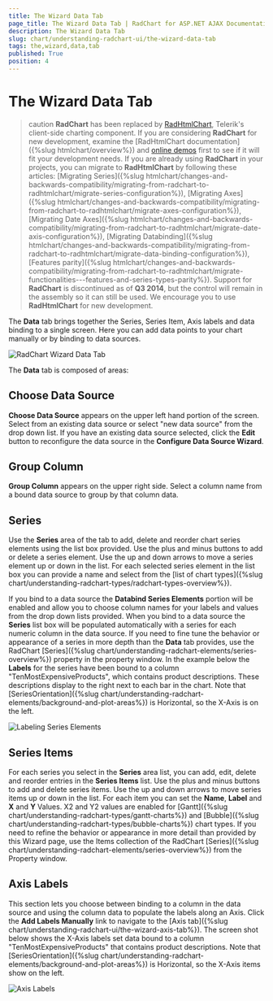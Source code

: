 ```yaml
---
title: The Wizard Data Tab
page_title: The Wizard Data Tab | RadChart for ASP.NET AJAX Documentation
description: The Wizard Data Tab
slug: chart/understanding-radchart-ui/the-wizard-data-tab
tags: the,wizard,data,tab
published: True
position: 4
---
```


# The Wizard Data Tab

>caution  **RadChart** has been replaced by [RadHtmlChart](https://www.telerik.com/products/aspnet-ajax/html-chart.aspx), Telerik's client-side charting component. If you are considering **RadChart** for new development, examine the [RadHtmlChart documentation]({%slug htmlchart/overview%}) and [online demos](https://demos.telerik.com/aspnet-ajax/htmlchart/examples/overview/defaultcs.aspx) first to see if it will fit your development needs. If you are already using **RadChart** in your projects, you can migrate to **RadHtmlChart** by following these articles: [Migrating Series]({%slug htmlchart/changes-and-backwards-compatibility/migrating-from-radchart-to-radhtmlchart/migrate-series-configuration%}), [Migrating Axes]({%slug htmlchart/changes-and-backwards-compatibility/migrating-from-radchart-to-radhtmlchart/migrate-axes-configuration%}), [Migrating Date Axes]({%slug htmlchart/changes-and-backwards-compatibility/migrating-from-radchart-to-radhtmlchart/migrate-date-axis-configuration%}), [Migrating Databinding]({%slug htmlchart/changes-and-backwards-compatibility/migrating-from-radchart-to-radhtmlchart/migrate-data-binding-configuration%}), [Features parity]({%slug htmlchart/changes-and-backwards-compatibility/migrating-from-radchart-to-radhtmlchart/migrate-functionalities---features-and-series-types-parity%}). Support for **RadChart** is discontinued as of **Q3 2014**, but the control will remain in the assembly so it can still be used. We encourage you to use **RadHtmlChart** for new development.

The **Data** tab brings together the Series, Series Item, Axis labels and data binding to a single screen. Here you can add data points to your chart manually or by binding to data sources.

![RadChart Wizard Data Tab](images/radchart-understandingwizard002.png)

The **Data** tab is composed of areas:

## Choose Data Source

**Choose Data Source** appears on the upper left hand portion of the screen. Select from an existing data source or select "new data source" from the drop down list. If you have an existing data source selected, click the **Edit** button to reconfigure the data source in the **Configure Data Source Wizard**.

## Group Column

**Group Column** appears on the upper right side. Select a column name from a bound data source to group by that column data.

## Series

Use the **Series** area of the tab to add, delete and reorder chart series elements using the list box provided. Use the plus and minus buttons to add or delete a series element. Use the up and down arrows to move a series element up or down in the list. For each selected series element in the list box you can provide a name and select from the [list of chart types]({%slug chart/understanding-radchart-types/radchart-types-overview%}).

If you bind to a data source the **Databind Series Elements** portion will be enabled and allow you to choose column names for your labels and values from the drop down lists provided. When you bind to a data source the **Series** list box will be populated automatically with a series for each numeric column in the data source. If you need to fine tune the behavior or appearance of a series in more depth than the **Data** tab provides, use the RadChart [Series]({%slug chart/understanding-radchart-elements/series-overview%}) property in the property window. In the example below the **Labels** for the series have been bound to a column "TenMostExpensiveProducts", which contains product descriptions. These descriptions display to the right next to each bar in the chart. Note that [SeriesOrientation]({%slug chart/understanding-radchart-elements/background-and-plot-areas%}) is Horizontal, so the X-Axis is on the left.

![Labeling Series Elements](images/radchart-ui002.png)

## Series Items

For each series you select in the **Series** area list, you can add, edit, delete and reorder entries in the **Series Items** list. Use the plus and minus buttons to add and delete series items. Use the up and down arrows to move series items up or down in the list. For each item you can set the **Name**, **Label** and **X** and **Y** Values. X2 and Y2 values are enabled for [Gantt]({%slug chart/understanding-radchart-types/gantt-charts%}) and [Bubble]({%slug chart/understanding-radchart-types/bubble-charts%}) chart types. If you need to refine the behavior or appearance in more detail than provided by this Wizard page, use the Items collection of the RadChart [Series]({%slug chart/understanding-radchart-elements/series-overview%}) from the Property window.

## Axis Labels

This section lets you choose between binding to a column in the data source and using the column data to populate the labels along an Axis. Click the **Add Labels Manually** link to navigate to the [Axis tab]({%slug chart/understanding-radchart-ui/the-wizard-axis-tab%}). The screen shot below shows the X-Axis labels set data bound to a column "TenMostExpensiveProducts" that contains product descriptions. Note that [SeriesOrientation]({%slug chart/understanding-radchart-elements/background-and-plot-areas%}) is Horizontal, so the X-Axis items show on the left.

![Axis Labels](images/radchart-ui001.png)
